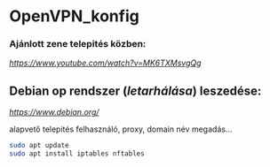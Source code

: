 # OpenVPN_konfig
### Ajánlott zene telepités közben:

*https://www.youtube.com/watch?v=MK6TXMsvgQg*

## Debian op rendszer (*letarhálása*) leszedése:

*https://www.debian.org/*

alapvető telepités felhasználó, proxy, domain név megadás...

```bash
sudo apt update
sudo apt install iptables nftables
```

